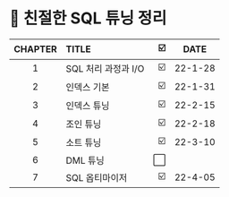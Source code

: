 # 📕 친절한 SQL 튜닝 정리


| CHAPTER | TITLE | ☑️ | DATE | 
| :--: |   :-------   | ----:| :----: |
| 1 | SQL 처리 과정과 I/O | ☑️ | 22-1-28 |
| 2 | 인덱스 기본 | ☑️ | 22-1-31 |
| 3 | 인덱스 튜닝 | ☑️ | 22-2-15 |
| 4 | 조인 튜닝 |  ☑️ | 22-2-18 |
| 5 | 소트 튜닝 | ☑️ | 22-3-10 |
| 6 | DML 튜닝 | ⬜ |  |
| 7 | SQL 옵티마이저 | ☑️ | 22-4-05 |
